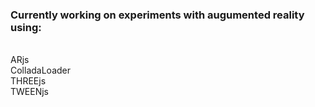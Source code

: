 ### Currently working on experiments with augumented reality using:
<br>
ARjs
<br>
ColladaLoader
<br>
THREEjs
<br>
TWEENjs
